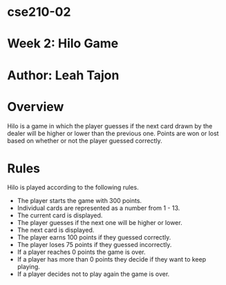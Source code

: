 # cse210-02
# Week 2: Hilo Game
# Author: Leah Tajon

# Overview
Hilo is a game in which the player guesses if the next card drawn by the dealer will be higher or lower than the previous one. Points are won or lost based on whether or not the player guessed correctly.

# Rules
Hilo is played according to the following rules.

- The player starts the game with 300 points.
- Individual cards are represented as a number from 1 - 13.
- The current card is displayed.
- The player guesses if the next one will be higher or lower.
- The next card is displayed.
- The player earns 100 points if they guessed correctly.
- The player loses 75 points if they guessed incorrectly.
- If a player reaches 0 points the game is over.
- If a player has more than 0 points they decide if they want to keep playing.
- If a player decides not to play again the game is over.



